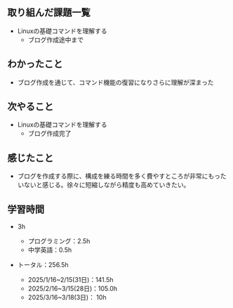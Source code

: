 ## 取り組んだ課題一覧
- Linuxの基礎コマンドを理解する
  - ブログ作成途中まで
## わかったこと
- ブログ作成を通じて、コマンド機能の復習になりさらに理解が深まった
## 次やること
- Linuxの基礎コマンドを理解する
  - ブログ作成完了
## 感じたこと
- ブログを作成する際に、構成を練る時間を多く費やすところが非常にもったいないと感じる。徐々に短縮しながら精度も高めていきたい。
## 学習時間
- 3h
  - プログラミング：2.5h
  - 中学英語：0.5h

- トータル：256.5h
  - 2025/1/16~2/15(31日)：141.5h
  - 2025/2/16~3/15(28日)：105.0h
  - 2025/3/16~3/18(3日)： 10h